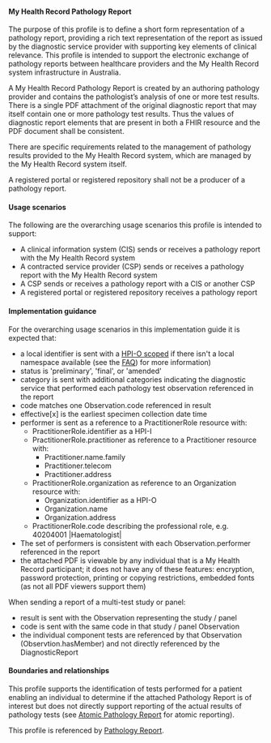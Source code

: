 #### My Health Record Pathology Report
The purpose of this profile is to define a short form representation of a pathology report, providing a rich text representation of the report as issued by the diagnostic service provider with supporting key elements of clinical relevance.  This profile is intended to support the electronic exchange of pathology reports between healthcare providers and the My Health Record system infrastructure in Australia.

A My Health Record Pathology Report is created by an authoring pathology provider and contains the pathologist’s analysis of one or more test results. There is a single PDF attachment of the original diagnostic report that may itself contain one or more pathology test results. Thus the values of diagnostic report elements that are present in both a FHIR resource and the PDF document shall be consistent.

There are specific requirements related to the management of pathology results provided to the My Health Record system, which are managed by the My Health Record system itself.

A registered portal or registered repository shall not be a producer of a pathology report.

#### Usage scenarios
The following are the overarching usage scenarios this profile is intended to support:
* A clinical information system (CIS) sends or receives a pathology report with the My Health Record system
* A contracted service provider (CSP) sends or receives a pathology report with the My Health Record system
* A CSP sends or receives a pathology report with a CIS or another CSP
* A registered portal or registered repository receives a pathology report

#### Implementation guidance
For the overarching usage scenarios in this implementation guide it is expected that:
<ul>
<li>a local identifier is sent with a <a href="http://ns.electronichealth.net.au/id/hpio-scoped/report/1.0/index.html">HPI-O scoped</a> if there isn't a local namespace available (see the <a href="https://github.com/AuDigitalHealth/ci-fhir-r4/wiki/Frequently-Asked-Questions">FAQ</a>) for more information)</li>
<li>status is 'preliminary', 'final', or 'amended'</li>
<li>category is sent with additional categories indicating the diagnostic service that performed each pathology test observation referenced in the report</li>
<li>code matches one Observation.code referenced in result</li>
<li>effective[x] is the earliest specimen collection date time</li>
<li>performer is sent as a reference to a PractitionerRole resource with:
    <ul>
        <li>PractitionerRole.identifier as a HPI-I</li>
        <li>PractitionerRole.practitioner as reference to a Practitioner resource with:
        <ul>
            <li>Practitioner.name.family</li>
            <li>Practitioner.telecom</li>   
            <li>Practitioner.address</li>   
        </ul></li>
        <li>PractitionerRole.organization as reference to an Organization resource with:
        <ul>
            <li>Organization.identifier as a HPI-O</li>
            <li>Organization.name</li>
            <li>Organization.address</li> 
         </ul></li>
        <li>PractitionerRole.code describing the professional role, e.g. 40204001 |Haematologist|</li>
    </ul></li>
<li>The set of performers is consistent with each Observation.performer referenced in the report</li>
<li>the attached PDF is viewable by any individual that is a My Health Record participant; it does not have any of these features: encryption, password protection, printing or copying restrictions, embedded fonts (as not all PDF viewers support them)</li>
</ul>

When sending a report of a multi-test study or panel:
<ul>
<li>result is sent with the Observation representing the study / panel</li>  
<li>code is sent with the same code in that study / panel Observation</li>  
<li>the individual component tests are referenced by that Observation (Observtion.hasMember) and not directly referenced by the DiagnosticReport</li>  
</ul>

#### Boundaries and relationships
This profile supports the identification of tests performed for a patient enabling an individual to determine if the attached Pathology Report is of interest but does not directly support reporting of the actual results of pathology tests (see [Atomic Pathology Report](StructureDefinition-diagnosticreport-imag-atomic-1.html) for atomic reporting).

This profile is referenced by [Pathology Report](StructureDefinition-composition-pathreport-1.html).